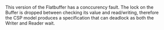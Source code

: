 This version of the Flatbuffer has a conccurency fault. The lock on the Buffer is dropped between checking its value and read/writing, therefore the CSP model produces a specification that can deadlock as both the Writer and Reader wait.
